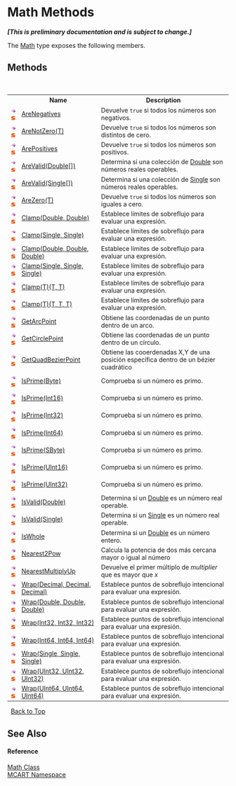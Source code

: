 # Math Methods
 _**\[This is preliminary documentation and is subject to change.\]**_

The <a href="f110ea19-9a5d-de5d-39e7-a5ebffb3bc2c">Math</a> type exposes the following members.


## Methods
&nbsp;<table><tr><th></th><th>Name</th><th>Description</th></tr><tr><td>![Public method](media/pubmethod.gif "Public method")![Static member](media/static.gif "Static member")</td><td><a href="c3fe1bcc-55dd-9ee9-afe4-07720360f32f">AreNegatives</a></td><td>
Devuelve `true` si todos los números son negativos.</td></tr><tr><td>![Public method](media/pubmethod.gif "Public method")![Static member](media/static.gif "Static member")</td><td><a href="a607b784-7207-e4b3-d547-77ee62f89dbd">AreNotZero(T)</a></td><td>
Devuelve `true` si todos los números son distintos de cero.</td></tr><tr><td>![Public method](media/pubmethod.gif "Public method")![Static member](media/static.gif "Static member")</td><td><a href="8c406d13-566f-354c-27f9-9585bf4515fb">ArePositives</a></td><td>
Devuelve `true` si todos los números son positivos.</td></tr><tr><td>![Public method](media/pubmethod.gif "Public method")![Static member](media/static.gif "Static member")</td><td><a href="ca70f609-ef7a-6fcb-f915-85378432bb27">AreValid(Double[])</a></td><td>
Determina si una colección de <a href="http://msdn2.microsoft.com/es-es/library/643eft0t" target="_blank">Double</a> son números reales operables.</td></tr><tr><td>![Public method](media/pubmethod.gif "Public method")![Static member](media/static.gif "Static member")</td><td><a href="5ec3e1d0-87c4-c83b-0b6e-eaf2e2388bb7">AreValid(Single[])</a></td><td>
Determina si una colección de <a href="http://msdn2.microsoft.com/es-es/library/3www918f" target="_blank">Single</a> son números reales operables.</td></tr><tr><td>![Public method](media/pubmethod.gif "Public method")![Static member](media/static.gif "Static member")</td><td><a href="f66ac383-da72-3c6b-603d-ae8db52c2b7b">AreZero(T)</a></td><td>
Devuelve `true` si todos los números son iguales a cero.</td></tr><tr><td>![Public method](media/pubmethod.gif "Public method")![Static member](media/static.gif "Static member")</td><td><a href="ba0877c6-fcaf-9682-4801-4086553fb6ef">Clamp(Double, Double)</a></td><td>
Establece límites de sobreflujo para evaluar una expresión.</td></tr><tr><td>![Public method](media/pubmethod.gif "Public method")![Static member](media/static.gif "Static member")</td><td><a href="8c437232-70a1-1b44-de1c-e093bd80b39f">Clamp(Single, Single)</a></td><td>
Establece límites de sobreflujo para evaluar una expresión.</td></tr><tr><td>![Public method](media/pubmethod.gif "Public method")![Static member](media/static.gif "Static member")</td><td><a href="fdeac2d2-82cc-6f38-ce90-adf5e884dd9e">Clamp(Double, Double, Double)</a></td><td>
Establece límites de sobreflujo para evaluar una expresión.</td></tr><tr><td>![Public method](media/pubmethod.gif "Public method")![Static member](media/static.gif "Static member")</td><td><a href="98d18903-e478-7c83-a53e-b78c2c55152d">Clamp(Single, Single, Single)</a></td><td>
Establece límites de sobreflujo para evaluar una expresión.</td></tr><tr><td>![Public method](media/pubmethod.gif "Public method")![Static member](media/static.gif "Static member")</td><td><a href="cf0cd8cc-fab7-6de1-7cdd-619f85930988">Clamp(T)(T, T)</a></td><td>
Establece límites de sobreflujo para evaluar una expresión.</td></tr><tr><td>![Public method](media/pubmethod.gif "Public method")![Static member](media/static.gif "Static member")</td><td><a href="b390bad6-54b0-8a3d-be44-e4542d6d5a5c">Clamp(T)(T, T, T)</a></td><td>
Establece límites de sobreflujo para evaluar una expresión.</td></tr><tr><td>![Public method](media/pubmethod.gif "Public method")![Static member](media/static.gif "Static member")</td><td><a href="9a69726b-7fde-4103-d547-5c58454bf5a8">GetArcPoint</a></td><td>
Obtiene las coordenadas de un punto dentro de un arco.</td></tr><tr><td>![Public method](media/pubmethod.gif "Public method")![Static member](media/static.gif "Static member")</td><td><a href="454323c6-0cf3-b541-c3de-0335e94cf8e1">GetCirclePoint</a></td><td>
Obtiene las coordenadas de un punto dentro de un círculo.</td></tr><tr><td>![Public method](media/pubmethod.gif "Public method")![Static member](media/static.gif "Static member")</td><td><a href="0fa960e5-609e-0102-ab4d-0dc4657da10f">GetQuadBezierPoint</a></td><td>
Obtiene las cooerdenadas X,Y de una posición específica dentro de un bézier cuadrático</td></tr><tr><td>![Public method](media/pubmethod.gif "Public method")![Static member](media/static.gif "Static member")</td><td><a href="e772a1ed-30cc-94c2-2047-54e0d0583a65">IsPrime(Byte)</a></td><td>
Comprueba si un número es primo.</td></tr><tr><td>![Public method](media/pubmethod.gif "Public method")![Static member](media/static.gif "Static member")</td><td><a href="ee2ecb97-6336-12b6-f41d-47f637a1ad86">IsPrime(Int16)</a></td><td>
Comprueba si un número es primo.</td></tr><tr><td>![Public method](media/pubmethod.gif "Public method")![Static member](media/static.gif "Static member")</td><td><a href="8726a47e-3b97-cb80-c157-dea24ca6b583">IsPrime(Int32)</a></td><td>
Comprueba si un número es primo.</td></tr><tr><td>![Public method](media/pubmethod.gif "Public method")![Static member](media/static.gif "Static member")</td><td><a href="e9f8c45c-ac25-a88e-aecc-283e3911f3ba">IsPrime(Int64)</a></td><td>
Comprueba si un número es primo.</td></tr><tr><td>![Public method](media/pubmethod.gif "Public method")![Static member](media/static.gif "Static member")</td><td><a href="0f3aaa49-63ca-98b7-b16f-1c41e7cbf39a">IsPrime(SByte)</a></td><td>
Comprueba si un número es primo.</td></tr><tr><td>![Public method](media/pubmethod.gif "Public method")![Static member](media/static.gif "Static member")</td><td><a href="0608568c-60da-07a1-024a-190f0662e034">IsPrime(UInt16)</a></td><td>
Comprueba si un número es primo.</td></tr><tr><td>![Public method](media/pubmethod.gif "Public method")![Static member](media/static.gif "Static member")</td><td><a href="d39b9c20-e457-54b4-6182-70b92efdc297">IsPrime(UInt32)</a></td><td>
Comprueba si un número es primo.</td></tr><tr><td>![Public method](media/pubmethod.gif "Public method")![Static member](media/static.gif "Static member")</td><td><a href="0ee801aa-858c-a3e2-f6cd-5ef61254b0e0">IsValid(Double)</a></td><td>
Determina si un <a href="http://msdn2.microsoft.com/es-es/library/643eft0t" target="_blank">Double</a> es un número real operable.</td></tr><tr><td>![Public method](media/pubmethod.gif "Public method")![Static member](media/static.gif "Static member")</td><td><a href="e8a60cc6-3585-9018-9c27-4f00e1bb627e">IsValid(Single)</a></td><td>
Determina si un <a href="http://msdn2.microsoft.com/es-es/library/3www918f" target="_blank">Single</a> es un número real operable.</td></tr><tr><td>![Public method](media/pubmethod.gif "Public method")![Static member](media/static.gif "Static member")</td><td><a href="b41d88f2-e0f4-7db8-f037-c3a397d4c586">IsWhole</a></td><td>
Determina si un <a href="http://msdn2.microsoft.com/es-es/library/643eft0t" target="_blank">Double</a> es un número entero.</td></tr><tr><td>![Public method](media/pubmethod.gif "Public method")![Static member](media/static.gif "Static member")</td><td><a href="2f6d9140-cad0-9133-414f-48eb1c21d1b3">Nearest2Pow</a></td><td>
Calcula la potencia de dos más cercana mayor o igual al número</td></tr><tr><td>![Public method](media/pubmethod.gif "Public method")![Static member](media/static.gif "Static member")</td><td><a href="9d32c761-2134-74d7-849c-820d46cb9877">NearestMultiplyUp</a></td><td>
Devuelve el primer múltiplo de *multiplier* que es mayor que *x*</td></tr><tr><td>![Public method](media/pubmethod.gif "Public method")![Static member](media/static.gif "Static member")</td><td><a href="be6d0a09-6333-6863-885f-f56efa667dc5">Wrap(Decimal, Decimal, Decimal)</a></td><td>
Establece puntos de sobreflujo intencional para evaluar una expresión.</td></tr><tr><td>![Public method](media/pubmethod.gif "Public method")![Static member](media/static.gif "Static member")</td><td><a href="657bc938-830e-e0ff-2b1a-32f04575886d">Wrap(Double, Double, Double)</a></td><td>
Establece puntos de sobreflujo intencional para evaluar una expresión.</td></tr><tr><td>![Public method](media/pubmethod.gif "Public method")![Static member](media/static.gif "Static member")</td><td><a href="1f99a835-4471-530d-b013-7c86df007b88">Wrap(Int32, Int32, Int32)</a></td><td>
Establece puntos de sobreflujo intencional para evaluar una expresión.</td></tr><tr><td>![Public method](media/pubmethod.gif "Public method")![Static member](media/static.gif "Static member")</td><td><a href="1dd16b5f-17ea-6ba2-bc3f-93bfcc0a623b">Wrap(Int64, Int64, Int64)</a></td><td>
Establece puntos de sobreflujo intencional para evaluar una expresión.</td></tr><tr><td>![Public method](media/pubmethod.gif "Public method")![Static member](media/static.gif "Static member")</td><td><a href="f844b427-4958-b100-f195-7c2d0f7cdcbe">Wrap(Single, Single, Single)</a></td><td>
Establece puntos de sobreflujo intencional para evaluar una expresión.</td></tr><tr><td>![Public method](media/pubmethod.gif "Public method")![Static member](media/static.gif "Static member")</td><td><a href="0e0a6a5b-800c-02e3-c484-d60c226a2642">Wrap(UInt32, UInt32, UInt32)</a></td><td>
Establece puntos de sobreflujo intencional para evaluar una expresión.</td></tr><tr><td>![Public method](media/pubmethod.gif "Public method")![Static member](media/static.gif "Static member")</td><td><a href="fcf76025-ed62-d67d-3911-cfafa434e5c4">Wrap(UInt64, UInt64, UInt64)</a></td><td>
Establece puntos de sobreflujo intencional para evaluar una expresión.</td></tr></table>&nbsp;
<a href="#math-methods">Back to Top</a>

## See Also


#### Reference
<a href="f110ea19-9a5d-de5d-39e7-a5ebffb3bc2c">Math Class</a><br /><a href="89e7854f-fe6f-d208-fb0c-b17953422852">MCART Namespace</a><br />